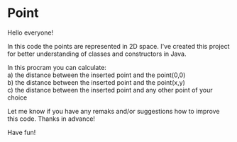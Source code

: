 # Point

Hello everyone!

In this code the points are represented in 2D space. I've created this project for better understanding of classes and constructors
in Java.

In this procram you can calculate: <br>
a) the distance between the inserted point and the point(0,0) <br>
b) the distance between the inserted point and the point(x,y) <br>
c) the distance between the inserted point and any other point of your choice <br>


Let me know if you have any remaks and/or suggestions how to improve this code. Thanks in advance!


Have fun!

